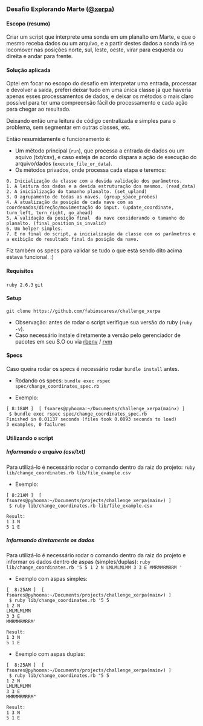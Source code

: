 ### Desafio Explorando Marte ([@xerpa](http://github.com/xerpa))

#### Escopo (resumo)
Criar um script que interprete uma sonda em um planalto em Marte, e que o mesmo receba dados ou um arquivo, e a partir destes dados a sonda irá se locomover nas posições norte, sul, leste, oeste, virar para esquerda ou direita e andar para frente.

#### Solução aplicada
Optei em focar no escopo do desafio em interpretar uma entrada, processar e devolver a saída, preferi deixar tudo em uma única classe já que haveria apenas esses processamentos de dados, e deixar os métodos o mais claro possível para ter uma compreensão fácil do processamento e cada ação para chegar ao resultado. 

Deixando então uma leitura de código centralizada e simples para o problema, sem segmentar em outras classes, etc.

Então resumidamente o funcionamento é:
- Um método principal (`run`), que processa a entrada de dados ou um aquivo (txt/csv), e caso esteja de acordo dispara a ação de execução do arquivo/dados (`execute_file_or_data`).
- Os métodos privados, onde processa cada etapa e teremos:
```
0. Inicialização da classe com a devida validação dos parâmetros.
1. A leitura dos dados e a devida estruturação dos mesmos. (read_data)
2. A inicialização do tamanho planalto. (set_upland)
3. O agrupamento de todas as naves. (group_space_probes)
4. A atualização da posição de cada nave com as coordenadas/direção/movimentação do input. (update_coordinate, turn_left, turn_right, go_ahead)
5. A validação da posição final  da nave considerando o tamanho do planalto. (final_position_is_invalid)
6. Um helper simples.
7. E no final do script, a inicialização da classe com os parâmetros e a exibição do resultado final da posição da nave.
```
Fiz também os specs para validar se tudo o que está sendo dito acima estava funcional. :) 

#### Requisitos
`ruby 2.6.3`
`git`

#### Setup
```
git clone https://github.com/fabiosoaresv/challenge_xerpa
```

- Observação: antes de rodar o script verifique sua versão do ruby (`ruby -v`).
- Caso necessário instale diretamente a versão pelo gerenciador de pacotes em seu S.O ou via [rbenv](http://github.com/rbenv/rbenv) / [rvm](http://github.com/rvm/rvm)

#### Specs
Caso queira rodar os specs é necessário rodar `bundle install` antes.

- Rodando os specs:
`bundle exec rspec spec/change_coordinates_spec.rb`

- Exemplo:
```console
[ 8:18AM ]  [ fsoares@pyhooma:~/Documents/challenge_xerpa(main✗) ]
 $ bundle exec rspec spec/change_coordinates_spec.rb
Finished in 0.01137 seconds (files took 0.0893 seconds to load)
3 examples, 0 failures
```

#### Utilizando o script
##### Informando o arquivo (csv/txt)
Para utilizá-lo é necessário rodar o comando dentro da raiz do projeto:
`ruby lib/change_coordinates.rb lib/file_example.csv`

- Exemplo:
```console
[ 8:21AM ]  [ fsoares@pyhooma:~/Documents/projects/challenge_xerpa(main✔) ]
 $ ruby lib/change_coordinates.rb lib/file_example.csv

Result:
1 3 N
5 1 E
```

##### Informando diretamente os dados
Para utilizá-lo é necessário rodar o comando dentro da raiz do projeto e informar os dados dentro de aspas (simples/duplas):
`ruby lib/change_coordinates.rb '5 5
1 2 N
LMLMLMLMM
3 3 E
MMRMMRMRRM
'`

- Exemplo com aspas simples:
```console
[  8:25AM ]  [ fsoares@pyhooma:~/Documents/projects/challenge_xerpa(main✔) ]
 $ ruby lib/change_coordinates.rb '5 5
1 2 N
LMLMLMLMM
3 3 E
MMRMMRMRRM'

Result:
1 3 N
5 1 E
```

- Exemplo com aspas duplas:
```console
[  8:25AM ]  [ fsoares@pyhooma:~/Documents/projects/challenge_xerpa(main✔) ]
 $ ruby lib/change_coordinates.rb "5 5
1 2 N
LMLMLMLMM
3 3 E
MMRMMRMRRM"

Result:
1 3 N
5 1 E
```
